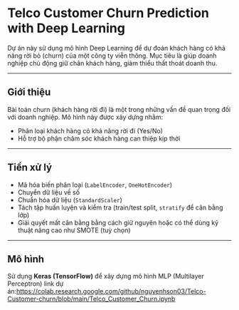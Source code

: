 # Telco Customer Churn Prediction with Deep Learning

Dự án này sử dụng mô hình Deep Learning để dự đoán khách hàng có khả năng rời bỏ (churn) của một công ty viễn thông. Mục tiêu là giúp doanh nghiệp chủ động giữ chân khách hàng, giảm thiểu thất thoát doanh thu.

---

## Giới thiệu

Bài toán churn (khách hàng rời đi) là một trong những vấn đề quan trọng đối với doanh nghiệp. Mô hình này được xây dựng nhằm:
- Phân loại khách hàng có khả năng rời đi (Yes/No)
- Hỗ trợ bộ phận chăm sóc khách hàng can thiệp kịp thời

---


## Tiền xử lý

- Mã hóa biến phân loại (`LabelEncoder`, `OneHotEncoder`)
- Chuyển dữ liệu về số
- Chuẩn hóa dữ liệu (`StandardScaler`)
- Tách tập huấn luyện và kiểm tra (train/test split, `stratify` để cân bằng lớp)
- Giải quyết mất cân bằng bằng cách giữ nguyên hoặc có thể dùng kỹ thuật nâng cao như SMOTE (tuỳ chọn)

---
##  Mô hình
Sử dụng **Keras (TensorFlow)** để xây dựng mô hình MLP (Multilayer Perceptron)
link dự án:https://colab.research.google.com/github/nguyenhson03/Telco-Customer-churn/blob/main/Telco_Customer_Churn.ipynb
